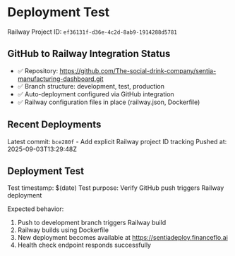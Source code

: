 # Deployment Test

Railway Project ID: `ef36131f-d36e-4c2d-8ab9-1914288d5781`

## GitHub to Railway Integration Status

- ✅ Repository: https://github.com/The-social-drink-company/sentia-manufacturing-dashboard.git
- ✅ Branch structure: development, test, production
- ✅ Auto-deployment configured via GitHub integration
- ✅ Railway configuration files in place (railway.json, Dockerfile)

## Recent Deployments

Latest commit: `bce280f` - Add explicit Railway project ID tracking
Pushed at: 2025-09-03T13:29:48Z

## Deployment Test

Test timestamp: $(date)
Test purpose: Verify GitHub push triggers Railway deployment

Expected behavior:
1. Push to development branch triggers Railway build
2. Railway builds using Dockerfile
3. New deployment becomes available at https://sentiadeploy.financeflo.ai
4. Health check endpoint responds successfully